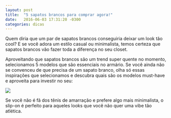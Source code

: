 ```yaml
---
layout: post
title:  "5 sapatos brancos para comprar agora!"
date:   2016-06-03 17:31:20 -0300
categories: dicas
---
```

Quem diria que um par de sapatos brancos conseguiria deixar um look tão cool? E se você adora um estilo casual ou minimalista, temos certeza que sapatos brancos vão fazer toda a diferença no seu closet.

Aproveitando que sapatos brancos são um trend super quente no momento, selecionamos 5 modelos que são essenciais no armário. Se você ainda não se convenceu de que precisa de um sapato branco, olha só essas inspirações que selecionamos e descubra quais são os modelos must-have e aproveita para investir no seu:

![](http://img.modait.com.br/blogit/99dea909f3.jpg)

Se você não é fã dos tênis de amarração e prefere algo mais minimalista, o slip-on é perfeito para aqueles looks que você não quer uma vibe tão atlética.

